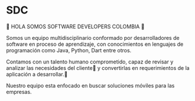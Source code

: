 # SDC

👋 HOLA SOMOS SOFTWARE DEVELOPERS COLOMBIA 👋

Somos un equipo multidisciplinario conformado por desarrolladores de software en proceso de aprendizaje, con conocimientos en lenguajes de programación como Java, Python, Dart entre otros. 

Contamos con un talento humano comprometido, capaz de revisar y analizar las necesidades del cliente👀 y convertirlas en requerimientos de la aplicación a desarrollar.🌱

Nuestro equipo esta enfocado en buscar soluciones móviles para las empresas. 
